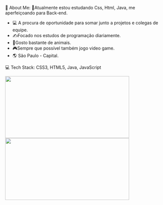 💫 About Me:
🧠Atualmente estou estudando Css, Html, Java, me aperfeiçoando para Back-end.
- 💻 A procura de oportunidade para somar junto a projetos e colegas de equipe.
- ✍️Focado nos estudos de programação diariamente.
- 🐶Gosto bastante de animais.
- 🎮Sempre que possível também jogo video game.
- 🌎 São Paulo - Capital.

💻 Tech Stack:
CSS3, HTML5, Java, JavaScript



<a href="https://github.com/thiagolucenasantos/github-readme-stats">
  <img height=200  width= 400 align="center" src="https://github-readme-stats.vercel.app/api?username=thiagolucenasantos" />
</a>
<a href="https://github.com/anuraghazra/convoychat">
  <img height=200  width = 400 align="center" src="https://github-readme-stats.vercel.app/api/top-langs?username=thiagolucenasantos&layout=compact&langs_count=8&card_width=320" />
</a>
